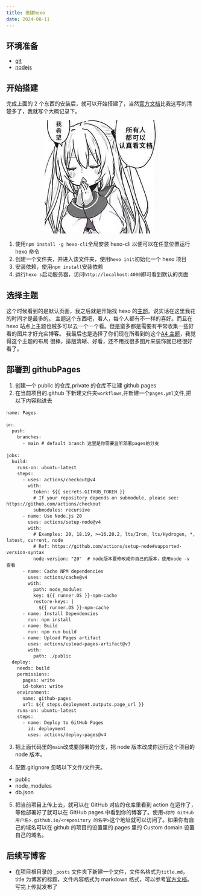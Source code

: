 ```yaml
---
title: 搭建hexo
date: 2024-08-11
---
```


## 环境准备

- [git](https://git-scm.com/download)
- [nodejs](https://nodejs.org/en/download)

## 开始搭建

完成上面的 2 个东西的安装后，就可以开始搭建了，当然[官方文档](https://hexo.io/zh-cn/docs/)比我这写的清楚多了，我就写个大概记录下。

<center>

![看文档](../assets/记录搭建本站过程/看文档.png)

</center>

1. 使用`npm install -g hexo-cli`全局安装 hexo-cli 以便可以在任意位置运行 hexo 命令
2. 创建一个文件夹，并进入该文件夹，使用`hexo init`初始化一个 hexo 项目
3. 安装依赖，使用`npm install`安装依赖
4. 运行`hexo s`启动服务器，访问`http://localhost:4000`即可看到默认的页面

## 选择主题

这个时候看到的是默认页面，我之后就是开始找 hexo 的[主题](https://hexo.io/themes/)。说实话在这里我花的时间才是最多的。
主题这个东西吧，看人，每个人都有不一样的喜好。而且在 hexo 站点上主题也贼多可以去一个一个看。但是蛮多都是需要有平常收集一些好看的图片才好充实博客。
我最后也是选择了你们现在所看到的这个[A4 主题](https://github.com/HiNinoJay/hexo-theme-A4)，我觉得这个主题的布局 很棒，排版清晰、好看，还不用找很多图片来装饰就已经很好看了。

## 部署到 githubPages

1. 创建一个 public 的仓库,private 的仓库不让建 github pages
2. 在当前项目的.github 下新建文件夹`workflows`,并新建一个`pages.yml`文件,把以下内容粘进去

```
name: Pages

on:
  push:
    branches:
      - main # default branch 这里是你需要监听部署pages的分支

jobs:
  build:
    runs-on: ubuntu-latest
    steps:
      - uses: actions/checkout@v4
        with:
          token: ${{ secrets.GITHUB_TOKEN }}
          # If your repository depends on submodule, please see: https://github.com/actions/checkout
          submodules: recursive
      - name: Use Node.js 20
        uses: actions/setup-node@v4
        with:
          # Examples: 20, 18.19, >=16.20.2, lts/Iron, lts/Hydrogen, *, latest, current, node
          # Ref: https://github.com/actions/setup-node#supported-version-syntax
          node-version: "20"  # node版本要修改成你自己的版本，使用node -v 查看
      - name: Cache NPM dependencies
        uses: actions/cache@v4
        with:
          path: node_modules
          key: ${{ runner.OS }}-npm-cache
          restore-keys: |
            ${{ runner.OS }}-npm-cache
      - name: Install Dependencies
        run: npm install
      - name: Build
        run: npm run build
      - name: Upload Pages artifact
        uses: actions/upload-pages-artifact@v3
        with:
          path: ./public
  deploy:
    needs: build
    permissions:
      pages: write
      id-token: write
    environment:
      name: github-pages
      url: ${{ steps.deployment.outputs.page_url }}
    runs-on: ubuntu-latest
    steps:
      - name: Deploy to GitHub Pages
        id: deployment
        uses: actions/deploy-pages@v4

```

3. 把上面代码里的`main`改成要部署的分支，把 node 版本改成你运行这个项目的 node 版本。

4. 配置.gitignore 忽略以下文件/文件夹。

- public
- node_modules
- db.json

5. 把当前项目上传上去，就可以在 GitHub 对应的仓库里看到 action 在运作了，等他部署好了就可以在 GitHub pages 中看到你的博客了。使用`<你的 GitHub 用户名>.github.io/<repository 的名字>`这个地址就可以访问了。如果你有自己的域名可以在 github 的项目的设置里的 pages 里的 Custom domain 设置自己的域名。

## 后续写博客

- 在项目根目录的 `_posts` 文件夹下新建一个文件，文件名格式为`title.md`，title 为博客的标题，文件内容格式为 markdown 格式，可以参考[官方文档](https://hexo.io/zh-cn/docs/writing)。写完上传就发布了
